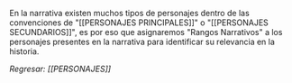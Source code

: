 En la narrativa existen muchos tipos de personajes dentro de las convenciones de "[[PERSONAJES PRINCIPALES]]" o "[[PERSONAJES SECUNDARIOS]]", es por eso que asignaremos "Rangos Narrativos" a los personajes presentes en la narrativa para identificar su relevancia en la historia.

*Regresar: [[PERSONAJES]]*